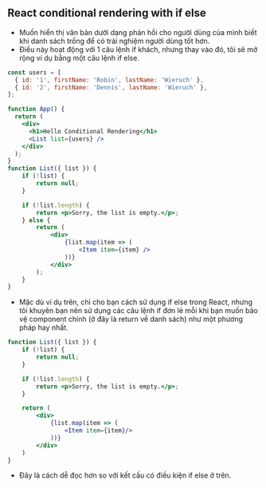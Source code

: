## React conditional rendering with if else


- Muốn hiển thị văn bản dưới dạng phản hồi cho người dùng của mình biết khi danh sách trống để có trải nghiệm người dùng tốt hơn.
- Điều này hoạt động với 1 câu lệnh if khách, nhưng thay vào đó, tôi sẽ mở rộng ví dụ bằng một câu lệnh if else.
```jsx
const users = [
  { id: '1', firstName: 'Robin', lastName: 'Wieruch' },
  { id: '2', firstName: 'Dennis', lastName: 'Wieruch' },
];

function App() {
  return (
    <div>
      <h1>Hello Conditional Rendering</h1>
      <List list={users} />
    </div>
  );
}
function List({ list }) {
    if (!list) {
        return null;
    }

    if (!list.length) {
        return <p>Sorry, the list is empty.</p>;
    } else {
        return (
            <div>
                {list.map(item => (
                    <Item item={item} />
                ))}
            </div>
        );
    }
}
```

- Mặc dù ví dụ trên, chỉ cho bạn cách sử dụng if else trong React, nhưng tôi khuyên bạn nên sử dụng các câu lệnh if đơn lẻ mỗi khi bạn muốn bảo vệ component chính (ở đây là return về danh sách) như một phương pháp hay nhất.
```jsx
function List({ list }) {
    if (!list) {
        return null;
    }

    if (!list.length) {
        return <p>Sorry, the list is empty.</p>;
    }

    return (
        <div>
            {list.map(item => (
                <Item item={item}/>
            ))}
        </div>
    )
}
```
- Đây là cách dễ đọc hơn so với kết cấu có điều kiện if else ở trên.